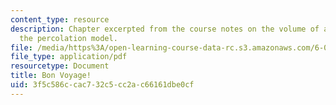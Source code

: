 ```yaml
---
content_type: resource
description: Chapter excerpted from the course notes on the volume of a pyramid and
  the percolation model.
file: /media/https%3A/open-learning-course-data-rc.s3.amazonaws.com/6-055j-the-art-of-approximation-in-science-and-engineering-spring-2008/3f5c586ccac732c5cc2ac66161dbe0cf_apr07.pdf
file_type: application/pdf
resourcetype: Document
title: Bon Voyage!
uid: 3f5c586c-cac7-32c5-cc2a-c66161dbe0cf
---
```

